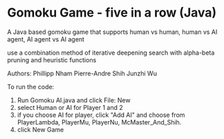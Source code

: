 # Gomoku Game - five in a row (Java)
A Java based gomoku game that supports human vs human, human vs AI agent, AI agent vs AI agent

use a combination method of iterative deepening search with alpha-beta pruning and heuristic functions

Authors: 
Phillipp Nham
Pierre-Andre Shih
Junzhi Wu

To run the code: 

1) Run Gomoku AI.java and click File: New 
2) select Human or AI for Player 1 and 2
3) if you choose AI for player, click "Add AI" and choose from PlayerLambda, PlayerMu, PlayerNu, McMaster_And_Shih. 
4) click New Game



